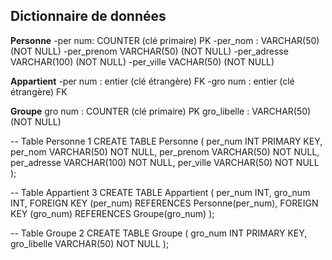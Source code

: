 ## Dictionnaire de données 

**Personne** 
-per num: COUNTER (clé primaire) PK
-per_nom : VARCHAR(50) (NOT NULL)
-per_prenom VARCHAR(50) (NOT NULL)
-per_adresse VARCHAR(100) (NOT NULL)
-per_ville VACHAR(50) (NOT NULL)

**Appartient**
-per num : entier (clé étrangère) FK
-gro num : entier (clé étrangère) FK

**Groupe** 
gro num : COUNTER (clé primaire) PK
gro_libelle : VARCHAR(50) (NOT NULL)


-- Table Personne    1
CREATE TABLE Personne (
    per_num INT PRIMARY KEY,
    per_nom VARCHAR(50) NOT NULL,
    per_prenom VARCHAR(50) NOT NULL,
    per_adresse VARCHAR(100) NOT NULL,
    per_ville VARCHAR(50) NOT NULL
);

-- Table Appartient    3
CREATE TABLE Appartient (
    per_num INT,
    gro_num INT,
    FOREIGN KEY (per_num) REFERENCES Personne(per_num),
    FOREIGN KEY (gro_num) REFERENCES Groupe(gro_num)
);

-- Table Groupe   2
CREATE TABLE Groupe (
    gro_num INT PRIMARY KEY,
    gro_libelle VARCHAR(50) NOT NULL
);